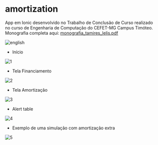 # amortization
App em Ionic desenvolvido no Trabalho de Conclusão de Curso realizado no curso de Engenharia de Computação do CEFET-MG Campus Timóteo.
Monografia completa aqui: 
[monografia_tamires_lelis.pdf](https://github.com/tamiresslelis/amortization/files/2070258/monografia_tamires_lelis.pdf)



![english](https://user-images.githubusercontent.com/11637487/40946654-0fd50ce6-6835-11e8-9fa7-c6db9af653dd.PNG)

- Início

![1](https://user-images.githubusercontent.com/11637487/40946750-a0b64c7a-6835-11e8-8277-afdaa2339f97.PNG)


- Tela Financiamento

![2](https://user-images.githubusercontent.com/11637487/37570877-5be9d0f6-2ad4-11e8-8216-8096374caaa2.PNG)

- Tela Amortização

![3](https://user-images.githubusercontent.com/11637487/37570878-5c13087c-2ad4-11e8-80c6-ae155fedfa45.PNG)

- Alert table

![4](https://user-images.githubusercontent.com/11637487/37570879-5c3c30f8-2ad4-11e8-8ab5-7c3f589d430b.PNG)

- Exemplo de uma simulação com amortização extra

![5](https://user-images.githubusercontent.com/11637487/37570875-5b949474-2ad4-11e8-9414-96f40e471b91.PNG)

